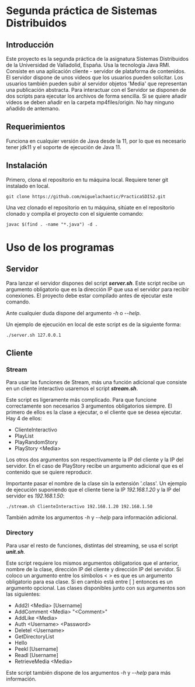 # Segunda práctica de Sistemas Distribuidos

## Introducción

Este proyecto es la segunda práctica de la asignatura Sistemas Distribuidos de la Universidad de Valladolid, España. Usa la tecnología Java RMI.
Consiste en una aplicación cliente - servidor de plataforma de contenidos. El servidor dispone de unos videos que los usuarios pueden solicitar. 
Los usuarios también pueden subir al servidor objetos 'Media' que representan una publicación abstracta. Para interactuar con el Servidor se disponen de dos scripts para ejecutar los archivos de forma sencilla. Si se quiere añadir vídeos se deben añadir en la carpeta mp4files/origin. No hay ninguno añadido de antemano.

## Requerimientos

Funciona en cualquier versión de Java desde la 11, por lo que es necesario tener jdk11 y el soporte de ejecución de Java 11.

## Instalación

Primero, clona el repositorio en tu máquina local. Requiere tener git instalado en local.

```
git clone https://github.com/miguelachaotic/PracticaSDIS2.git
```

Una vez clonado el repositorio en tu máquina, sitúate en el repositorio clonado y compila el proyecto con el siguiente comando:

```
javac $(find . -name "*.java") -d .
```

# Uso de los programas

## Servidor

Para lanzar el servidor dispones del script **_server.sh_**. Este script recibe un argumento obligatorio que es la dirección IP que usa el servidor para recibir conexiones. El proyecto debe estar compilado antes de ejecutar este comando.

Ante cualquier duda dispone del argumento *_-h_* o *_--help_*.

Un ejemplo de ejecución en local de este script es de la siguiente forma:

```
./server.sh 127.0.0.1
```


## Cliente

### Stream

Para usar las funciones de Stream, más una función adicional que consiste en un cliente interactivo usaremos el script **_stream.sh_**.

Este script es ligeramente más complicado. Para que funcione correctamente son necesarios 3 argumentos obligatorios siempre. El primero de ellos es la clase a ejecutar, o el cliente que se desea ejecutar. Hay 4 de ellos:

- ClienteInteractivo
- PlayList
- PlayRandomStory
- PlayStory \<Media\>

Los otros dos argumentos son respectivamente la IP del cliente y la IP del servidor. En el caso de PlayStory recibe un argumento adicional que es el contenido que se quiere reproducir.

Importante pasar el nombre de la clase sin la extensión '.class'.  Un ejemplo de ejecución suponiendo que el cliente tiene la IP *_192.168.1.20_* y la IP del servidor es *_192.168.1.50_*:
```
./stream.sh ClienteInteractivo 192.168.1.20 192.168.1.50
```

También admite los argumentos *_-h_* y *_--help_* para información adicional.

### Directory

Para usar el resto de funciones, distintas del streaming, se usa el script **_unit.sh_**.

Este script requiere los mismos argumentos obligatorios que el anterior, nombre de la clase, dirección IP del cliente y dirección IP del servidor. Si coloco un argumento entre los símbolos \< \> es que es un argumento obligatorio para esa clase. Si en cambio está entre [ ] entonces es un argumento opcional.
Las clases disponibles junto con sus argumentos son las siguientes:

- Add2l \<Media\> [Username]
- AddComment \<Media\> "\<Comment\>"
- AddLike \<Media\>
- Auth \<Username\> \<Password\>
- Deletel \<Username\>
- GetDirectoryList
- Hello
- Peekl [Username]
- Readl [Username]
- RetrieveMedia \<Media\>


Este script también dispone de los argumentos *_-h_* y *_--help_* para más información.


























